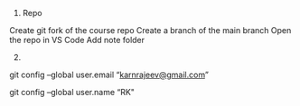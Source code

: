 
1) Repo
 
 Create git fork of the course repo
 Create a branch of the main branch
 Open the repo in VS Code
 Add note folder
 

 2)
 git config –global user.email “karnrajeev@gmail.com”

git config –global user.name “RK"



